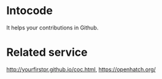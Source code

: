 # Intocode
It helps your contributions in Github.

# Related service
http://yourfirstpr.github.io/coc.html, https://openhatch.org/
